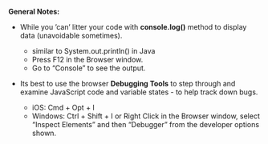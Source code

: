 **General Notes:**
* While you ’can’ litter your code with **console.log()** method to display data (unavoidable sometimes).
	* similar to System.out.println() in Java
	* Press F12 in the Browser window.
	* Go to “Console” to see the output.

* Its best to use the browser **Debugging Tools** to step through and examine JavaScript code and variable states - to help track down bugs.
	* iOS: Cmd + Opt + I
	* Windows: Ctrl + Shift + I or Right Click in the Browser window, select “Inspect Elements” and then “Debugger” from the developer options shown.